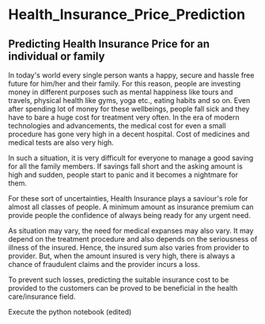 # Health_Insurance_Price_Prediction


## Predicting Health Insurance Price for an individual or family


In today's world every single person wants a happy, secure and hassle free future for him/her and their family. For this reason, people are investing money in different purposes such as mental happiness like tours and travels, physical health like gyms, yoga etc., eating habits and so on. Even after spending lot of money for these wellbeings, people fall sick and they have to bare a huge cost for treatment very often. In the era of modern technologies and advancements, the medical cost for even a small procedure has gone very high in a decent hospital. Cost of medicines and medical tests are also very high.

In such a situation, it is very difficult for everyone to manage a good saving for all the family members. If savings fall short and the asking amount is high and sudden, people start to panic and it becomes a nightmare for them.

For these sort of uncertainties, Health Insurance plays a saviour's role for almost all classes of people. A minimum amount as insurance premium can provide people the confidence of always being ready for any urgent need.

As situation may vary, the need for medical expanses may also vary. It may depend on the treatment procedure and also depends on the seriousness of illness of the insured. Hence, the insured sum also varies from provider to provider. But, when the amount insured is very high, there is always a chance of fraudulent claims and the provider incurs a loss.

To prevent such losses, predicting the suitable insurance cost to be provided to the customers can be proved to be beneficial in the health care/insurance field.

Execute the python notebook (edited)